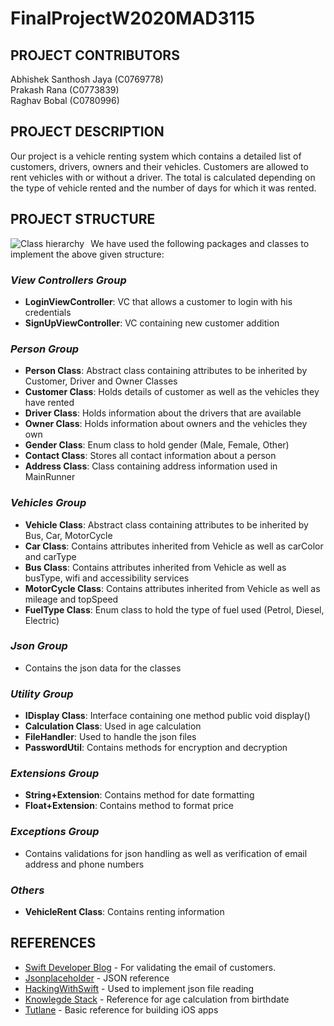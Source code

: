 # FinalProjectW2020MAD3115

## PROJECT CONTRIBUTORS

Abhishek Santhosh Jaya (C0769778)<br>
Prakash Rana (C0773839)<br>
Raghav Bobal (C0780996)<br>

## PROJECT DESCRIPTION
Our project is a vehicle renting system which contains a detailed list of customers, drivers, owners and their vehicles. Customers are allowed to rent vehicles with or without a driver. The total is calculated depending on the type of vehicle rented and the number of days for which it was rented.

## PROJECT STRUCTURE
<img src="https://i93.servimg.com/u/f93/18/45/29/87/struct10.jpg" alt="Class hierarchy" style="float: left; margin-right: 10px;"/>

We have used the following packages and classes to implement the above given structure:<br>

### *View Controllers Group* <br>
* **LoginViewController**: VC that allows a customer to login with his credentials
* **SignUpViewController**: VC containing new customer addition

### *Person Group*<br>
* **Person Class**: Abstract class containing attributes to be inherited by Customer, Driver and Owner Classes
* **Customer Class**: Holds details of customer as well as the vehicles they have rented
* **Driver Class**: Holds information about the drivers that are available
* **Owner Class**: Holds information about owners and the vehicles they own
* **Gender Class**: Enum class to hold gender (Male, Female, Other)
* **Contact Class**: Stores all contact information about a person
* **Address Class**: Class containing address information used in MainRunner

### *Vehicles Group*<br>
* **Vehicle Class**: Abstract class containing attributes to be inherited by Bus, Car, MotorCycle
* **Car Class**: Contains attributes inherited from Vehicle as well as carColor and carType
* **Bus Class**: Contains attributes inherited from Vehicle as well as busType, wifi and accessibility services
* **MotorCycle Class**: Contains attributes inherited from Vehicle as well as mileage and topSpeed
* **FuelType Class**: Enum class to hold the type of fuel used (Petrol, Diesel, Electric)

### *Json Group*<br>
* Contains the json data for the classes

### *Utility Group*<br>
* **IDisplay Class**: Interface containing one method public void display()
* **Calculation Class**: Used in age calculation
* **FileHandler**: Used to handle the json files
* **PasswordUtil**: Contains methods for encryption and decryption

### *Extensions Group*
* **String+Extension**: Contains method for date formatting
* **Float+Extension**: Contains method to format price

### *Exceptions Group*
* Contains validations for json handling as well as verification of email address and phone numbers

### *Others*
* **VehicleRent Class**: Contains renting information

## REFERENCES
* [Swift Developer Blog](http://swiftdeveloperblog.com/code-examples/validate-email-address-code-example-in-swift/) - For validating the email of customers.
* [Jsonplaceholder](https://jsonplaceholder.typicode.com/) - JSON reference
* [HackingWithSwift](https://www.hackingwithswift.com/example-code/system/how-to-parse-json-using-jsonserialization) - Used to implement json file reading
* [Knowlegde Stack](http://www.knowstack.com/swift-nsdateformatter/) - Reference for age calculation from birthdate
* [Tutlane](https://www.tutlane.com/tutorial/ios/ios-tutorial) - Basic reference for building iOS apps

